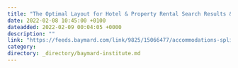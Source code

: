 ```yaml
---
title: "The Optimal Layout for Hotel & Property Rental Search Results & 3 Pitfalls to Avoid"
date: 2022-02-08 10:45:00 +0100
dateadded: 2022-02-09 00:04:05 +0000
description: ""
link: "https://feeds.baymard.com/link/9825/15066477/accommodations-split-view"
category:
directory: _directory/baymard-institute.md
---
```

